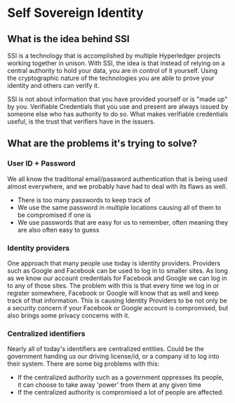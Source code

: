 # Self Sovereign Identity

## What is the idea behind SSI
SSI is a technology that is accomplished by multiple Hyperledger projects working together in unison. With SSI, the idea 
is that instead of relying on a central authority to hold your data, you are in control of it yourself. Using the cryptographic nature of 
the technologies you are able to prove your identity and others can verify it.

SSI is not about information that you have provided yourself or is "made up" by you. Verifiable Credentials that you use and present are always 
issued by someone else who has authority to do so. What makes verifiable credentials useful, is the trust that verifiers have in the issuers.


## What are the problems it's trying to solve?

### User ID + Password
We all know the traditional email/password authentication that is being used almost everywhere, and we probably have had
to deal with its flaws as well. 
- There is too many passwords to keep track of
- We use the same password in multiple locations causing all of them to be compromised if one is
- We use passwords that are easy for us to remember, often meaning they are also often easy to guess

### Identity providers
One approach that many people use today is identity providers. Providers such as Google and Facebook can be used to 
log in to smaller sites. As long as we know our account credentials for Facebook and Google we can log in to any of those sites.
The problem with this is that every time we log in or register somewhere, Facebook or Google will know that as well and keep
track of that information. This is causing Identity Providers to be not only be a security concern if your Facebook or Google
account is compromised, but also brings some privacy concerns with it.

### Centralized identifiers
Nearly all of today's identifiers are centralized entities. Could be the government handing us our driving license/id, or a company
id to log into their system. There are some big problems with this:
- If the centralized authority such as a government oppresses its people, it can choose to take away 'power' from them at any given time
- If the centralized authority is compromised a lot of people are affected. 